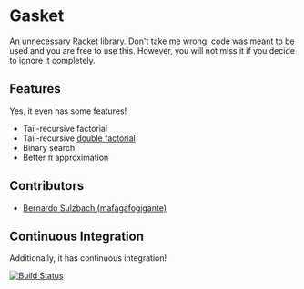 # Gasket

An unnecessary Racket library. Don't take me wrong, code was meant to be used
and you are free to use this. However, you will not miss it if you decide to
ignore it completely.

## Features

Yes, it even has some features!

+ Tail-recursive factorial
+ Tail-recursive [double factorial](https://en.wikipedia.org/wiki/Double_factorial)
+ Binary search
+ Better π approximation

## Contributors

+ [Bernardo Sulzbach (mafagafogigante)](http://www.mafagafogigante.org/)

## Continuous Integration

Additionally, it has continuous integration!

[![Build Status](https://travis-ci.org/mafagafogigante/racket.svg?branch=master)](https://travis-ci.org/mafagafogigante/racket)
